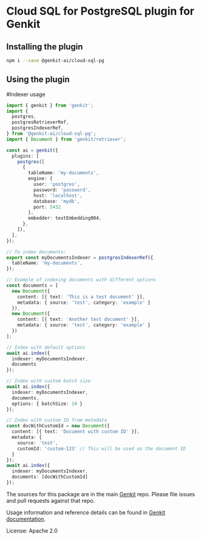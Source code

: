 # Cloud SQL for PostgreSQL plugin for Genkit

## Installing the plugin

```bash
npm i --save @genkit-ai/cloud-sql-pg
```

## Using the plugin
#Indexer usage

```ts
import { genkit } from 'genkit';
import {
  postgres,
  postgresRetrieverRef,
  postgresIndexerRef,
} from '@genkit-ai/cloud-sql-pg';
import { Document } from 'genkit/retriever';

const ai = genkit({
  plugins: [
    postgres([
      {
        tableName: 'my-documents',
        engine: {
          user: 'postgres',
          password: 'password',
          host: 'localhost',
          database: 'mydb',
          port: 5432
        },
        embedder: textEmbedding004,
      },
    ]),
  ],
});

// To index documents:
export const myDocumentsIndexer = postgresIndexerRef({
  tableName: 'my-documents',
});

// Example of indexing documents with different options
const documents = [
  new Document({
    content: [{ text: 'This is a test document' }],
    metadata: { source: 'test', category: 'example' }
  }),
  new Document({
    content: [{ text: 'Another test document' }],
    metadata: { source: 'test', category: 'example' }
  })
];

// Index with default options
await ai.index({ 
  indexer: myDocumentsIndexer, 
  documents 
});

// Index with custom batch size
await ai.index({ 
  indexer: myDocumentsIndexer, 
  documents,
  options: { batchSize: 10 }
});

// Index with custom ID from metadata
const docWithCustomId = new Document({
  content: [{ text: 'Document with custom ID' }],
  metadata: { 
    source: 'test',
    customId: 'custom-123' // This will be used as the document ID
  }
});
await ai.index({ 
  indexer: myDocumentsIndexer, 
  documents: [docWithCustomId]
});


```

The sources for this package are in the main [Genkit](https://github.com/firebase/genkit) repo. Please file issues and pull requests against that repo.

Usage information and reference details can be found in [Genkit documentation](https://firebase.google.com/docs/genkit).

License: Apache 2.0
